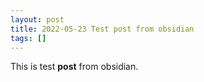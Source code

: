 ```yaml
---
layout: post
title: 2022-05-23 Test post from obsidian
tags: []
---
```


This is test **post** from obsidian.
